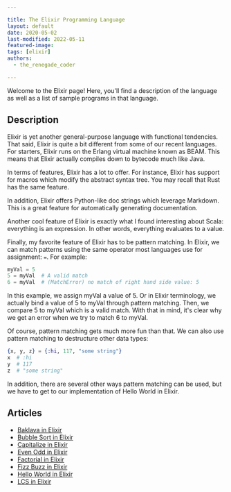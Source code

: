 ```yaml
---

title: The Elixir Programming Language
layout: default
date: 2020-05-02
last-modified: 2022-05-11
featured-image: 
tags: [elixir]
authors:
  - the_renegade_coder

---
```


Welcome to the Elixir page! Here, you'll find a description of the language as well as a list of sample programs in that language.

## Description

Elixir is yet another general-purpose language with functional tendencies. 
That said, Elixir is quite a bit different from some of our recent 
languages. For starters, Elixir runs on the Erlang virtual machine 
known as BEAM. This means that Elixir actually compiles down to bytecode 
much like Java.

In terms of features, Elixir has a lot to offer. For instance, Elixir 
has support for macros which modify the abstract syntax tree. You may 
recall that Rust has the same feature.

In addition, Elixir offers Python-like doc strings which leverage Markdown. 
This is a great feature for automatically generating documentation.

Another cool feature of Elixir is exactly what I found interesting about 
Scala: everything is an expression. In other words, everything evaluates 
to a value.

Finally, my favorite feature of Elixir has to be pattern matching. In 
Elixir, we can match patterns using the same operator most languages use 
for assignment: `=`. For example:

```elixir
myVal = 5
5 = myVal  # A valid match
6 = myVal  # (MatchError) no match of right hand side value: 5
```

In this example, we assign myVal a value of 5. Or in Elixir terminology, 
we actually bind a value of 5 to myVal through pattern matching. Then, we 
compare 5 to myVal which is a valid match. With that in mind, it's clear 
why we get an error when we try to match 6 to myVal.

Of course, pattern matching gets much more fun than that. We can also use 
pattern matching to destructure other data types:

```elixir
{x, y, z} = {:hi, 117, "some string"}
x  # :hi
y  # 117
z  # "some string"
```

In addition, there are several other ways pattern matching can be used, but 
we have to get to our implementation of Hello World in Elixir.


## Articles

- [Baklava in Elixir](https://sampleprograms.io/projects/baklava/elixir)
- [Bubble Sort in Elixir](https://sampleprograms.io/projects/bubble-sort/elixir)
- [Capitalize in Elixir](https://sampleprograms.io/projects/capitalize/elixir)
- [Even Odd in Elixir](https://sampleprograms.io/projects/even-odd/elixir)
- [Factorial in Elixir](https://sampleprograms.io/projects/factorial/elixir)
- [Fizz Buzz in Elixir](https://sampleprograms.io/projects/fizz-buzz/elixir)
- [Hello World in Elixir](https://sampleprograms.io/projects/hello-world/elixir)
- [LCS in Elixir](https://sampleprograms.io/projects/lcs/elixir)